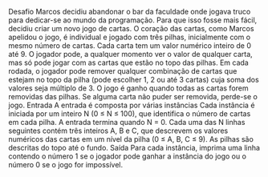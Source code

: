 Desafio
Marcos decidiu abandonar o bar da faculdade onde jogava truco para dedicar-se ao mundo da programação. Para que isso fosse mais fácil, decidiu criar um novo jogo de cartas. 
O coração das cartas, como Marcos apelidou o jogo, é individual e jogado com três pilhas, inicialmente com o mesmo número de cartas. Cada carta tem um valor numérico inteiro de 0 até 9. O jogador pode, a qualquer momento ver o valor de qualquer carta, mas só pode jogar com as cartas que estão no topo das pilhas. Em cada rodada, o jogador pode remover qualquer combinação de cartas que estejam no topo da pilha (pode escolher 1, 2 ou até 3 cartas) cuja soma dos valores seja múltiplo de 3. O jogo é ganho quando todas as cartas forem removidas das pilhas. Se alguma carta não puder ser removida, perde-se o jogo.
Entrada
A entrada é composta por várias instâncias Cada instância é iniciada por um inteiro N (0 ≤ N ≤ 100), que identifica o número de cartas em cada pilha. A entrada termina quando N = 0. Cada uma das N linhas seguintes contém três inteiros A, B e C, que descrevem os valores numéricos das cartas em um nível da pilha (0 ≤ A, B, C ≤  9). As pilhas são descritas do topo até o fundo.
Saída
Para cada instância, imprima uma linha contendo o número 1 se o jogador pode ganhar a instância do jogo ou o número 0 se o jogo for impossível.